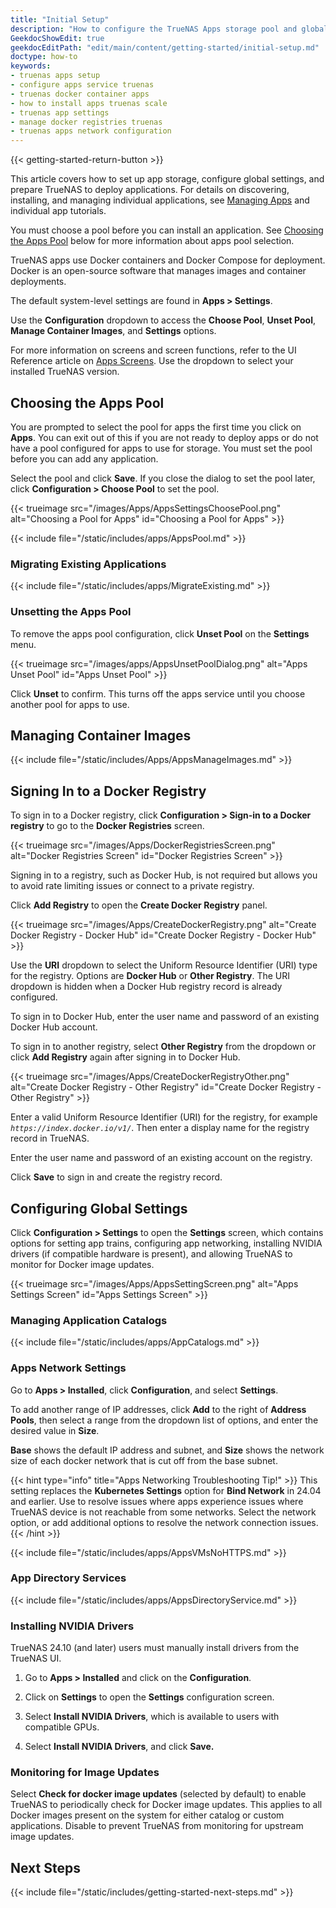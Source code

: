 ```yaml
---
title: "Initial Setup"
description: "How to configure the TrueNAS Apps storage pool and global settings"
GeekdocShowEdit: true
geekdocEditPath: "edit/main/content/getting-started/initial-setup.md"
doctype: how-to
keywords:
- truenas apps setup
- configure apps service truenas
- truenas docker container apps
- how to install apps truenas scale
- truenas app settings
- manage docker registries truenas
- truenas apps network configuration
---
```


{{< getting-started-return-button >}}

This article covers how to set up app storage, configure global settings, and prepare TrueNAS to deploy applications.
For details on discovering, installing, and managing individual applications, see [Managing Apps](/managing-apps) and individual app tutorials.

You must choose a pool before you can install an application.
See [Choosing the Apps Pool](#choosing-the-apps-pool) below for more information about apps pool selection.

TrueNAS apps use Docker containers and Docker Compose for deployment.
Docker is an open-source software that manages images and container deployments.

The default system-level settings are found in **Apps > Settings**.

Use the **Configuration** dropdown to access the **Choose Pool**, **Unset Pool**, **Manage Container Images**, and **Settings** options.

For more information on screens and screen functions, refer to the UI Reference article on [Apps Screens](https://www.truenas.com/docs/scale/scaleuireference/apps/).
Use the dropdown to select your installed TrueNAS version.

## Choosing the Apps Pool

You are prompted to select the pool for apps the first time you click on **Apps**.
You can exit out of this if you are not ready to deploy apps or do not have a pool configured for apps to use for storage.
You must set the pool before you can add any application.

Select the pool and click **Save**.
If you close the dialog to set the pool later, click **Configuration > Choose Pool** to set the pool.

{{< trueimage src="/images/Apps/AppsSettingsChoosePool.png" alt="Choosing a Pool for Apps" id="Choosing a Pool for Apps" >}}

{{< include file="/static/includes/apps/AppsPool.md" >}}

### Migrating Existing Applications

{{< include file="/static/includes/apps/MigrateExisting.md" >}}

### Unsetting the Apps Pool

To remove the apps pool configuration, click **Unset Pool** on the **Settings** menu.

{{< trueimage src="/images/apps/AppsUnsetPoolDialog.png" alt="Apps Unset Pool" id="Apps Unset Pool" >}}

Click **Unset** to confirm.
This turns off the apps service until you choose another pool for apps to use.

## Managing Container Images

{{< include file="/static/includes/Apps/AppsManageImages.md" >}}

## Signing In to a Docker Registry

To sign in to a Docker registry, click **Configuration > Sign-in to a Docker registry** to go to the **Docker Registries** screen.

{{< trueimage src="/images/Apps/DockerRegistriesScreen.png" alt="Docker Registries Screen" id="Docker Registries Screen" >}}

Signing in to a registry, such as Docker Hub, is not required but allows you to avoid rate limiting issues or connect to a private registry.

Click **Add Registry** to open the **Create Docker Registry** panel.

{{< trueimage src="/images/Apps/CreateDockerRegistry.png" alt="Create Docker Registry - Docker Hub" id="Create Docker Registry - Docker Hub" >}}

Use the **URI** dropdown to select the Uniform Resource Identifier (URI) type for the registry.
Options are **Docker Hub** or **Other Registry**.
The URI dropdown is hidden when a Docker Hub registry record is already configured.

To sign in to Docker Hub, enter the user name and password of an existing Docker Hub account.

To sign in to another registry, select **Other Registry** from the dropdown or click **Add Registry** again after signing in to Docker Hub.

{{< trueimage src="/images/Apps/CreateDockerRegistryOther.png" alt="Create Docker Registry - Other Registry" id="Create Docker Registry - Other Registry" >}}

Enter a valid Uniform Resource Identifier (URI) for the registry, for example *`https://index.docker.io/v1/`*.
Then enter a display name for the registry record in TrueNAS.

Enter the user name and password of an existing account on the registry.

Click **Save** to sign in and create the registry record.

## Configuring Global Settings

Click **Configuration > Settings** to open the **Settings** screen, which contains options for setting app trains, configuring app networking, installing NVIDIA drivers (if compatible hardware is present), and allowing TrueNAS to monitor for Docker image updates.

{{< trueimage src="/images/Apps/AppsSettingScreen.png" alt="Apps Settings Screen" id="Apps Settings Screen" >}}

### Managing Application Catalogs

{{< include file="/static/includes/apps/AppCatalogs.md" >}}

### Apps Network Settings

Go to **Apps > Installed**, click **Configuration**, and select **Settings**.

To add another range of IP addresses, click **Add** to the right of **Address Pools**, then select a range from the dropdown list of options, and enter the desired value in **Size**.

**Base** shows the default IP address and subnet, and **Size** shows the network size of each docker network that is cut off from the base subnet.

{{< hint type="info" title="Apps Networking Troubleshooting Tip!" >}}
This setting replaces the **Kubernetes Settings** option for **Bind Network** in 24.04 and earlier.
Use to resolve issues where apps experience issues where TrueNAS device is not reachable from some networks.
Select the network option, or add additional options to resolve the network connection issues.
{{< /hint >}}

{{< include file="/static/includes/apps/AppsVMsNoHTTPS.md" >}}

### App Directory Services

{{< include file="/static/includes/apps/AppsDirectoryService.md" >}}

### Installing NVIDIA Drivers

TrueNAS 24.10 (and later) users must manually install drivers from the TrueNAS UI.

1. Go to **Apps > Installed** and click on the **Configuration**.

2. Click on **Settings** to open the **Settings** configuration screen.

3. Select **Install NVIDIA Drivers**, which is available to users with compatible GPUs.

4. Select **Install NVIDIA Drivers**, and click **Save.**

### Monitoring for Image Updates

Select **Check for docker image updates** (selected by default) to enable TrueNAS to periodically check for Docker image updates.
This applies to all Docker images present on the system for either catalog or custom applications.
Disable to prevent TrueNAS from monitoring for upstream image updates.

## Next Steps

{{< include file="/static/includes/getting-started-next-steps.md" >}}
